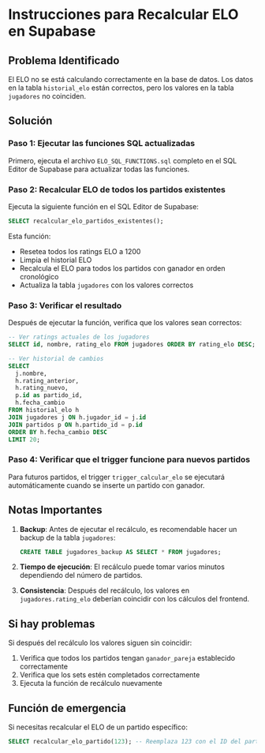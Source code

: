 # Instrucciones para Recalcular ELO en Supabase

## Problema Identificado
El ELO no se está calculando correctamente en la base de datos. Los datos en la tabla `historial_elo` están correctos, pero los valores en la tabla `jugadores` no coinciden.

## Solución

### Paso 1: Ejecutar las funciones SQL actualizadas
Primero, ejecuta el archivo `ELO_SQL_FUNCTIONS.sql` completo en el SQL Editor de Supabase para actualizar todas las funciones.

### Paso 2: Recalcular ELO de todos los partidos existentes
Ejecuta la siguiente función en el SQL Editor de Supabase:

```sql
SELECT recalcular_elo_partidos_existentes();
```

Esta función:
- Resetea todos los ratings ELO a 1200
- Limpia el historial ELO
- Recalcula el ELO para todos los partidos con ganador en orden cronológico
- Actualiza la tabla `jugadores` con los valores correctos

### Paso 3: Verificar el resultado
Después de ejecutar la función, verifica que los valores sean correctos:

```sql
-- Ver ratings actuales de los jugadores
SELECT id, nombre, rating_elo FROM jugadores ORDER BY rating_elo DESC;

-- Ver historial de cambios
SELECT 
  j.nombre,
  h.rating_anterior,
  h.rating_nuevo,
  p.id as partido_id,
  h.fecha_cambio
FROM historial_elo h
JOIN jugadores j ON h.jugador_id = j.id
JOIN partidos p ON h.partido_id = p.id
ORDER BY h.fecha_cambio DESC
LIMIT 20;
```

### Paso 4: Verificar que el trigger funcione para nuevos partidos
Para futuros partidos, el trigger `trigger_calcular_elo` se ejecutará automáticamente cuando se inserte un partido con ganador.

## Notas Importantes

1. **Backup**: Antes de ejecutar el recálculo, es recomendable hacer un backup de la tabla `jugadores`:
   ```sql
   CREATE TABLE jugadores_backup AS SELECT * FROM jugadores;
   ```

2. **Tiempo de ejecución**: El recálculo puede tomar varios minutos dependiendo del número de partidos.

3. **Consistencia**: Después del recálculo, los valores en `jugadores.rating_elo` deberían coincidir con los cálculos del frontend.

## Si hay problemas

Si después del recálculo los valores siguen sin coincidir:

1. Verifica que todos los partidos tengan `ganador_pareja` establecido correctamente
2. Verifica que los sets estén completados correctamente
3. Ejecuta la función de recálculo nuevamente

## Función de emergencia

Si necesitas recalcular el ELO de un partido específico:

```sql
SELECT recalcular_elo_partido(123); -- Reemplaza 123 con el ID del partido
``` 